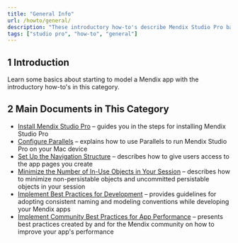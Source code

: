 ```yaml
---
title: "General Info"
url: /howto/general/
description: "These introductory how-to's describe Mendix Studio Pro basics and best practices."
tags: ["studio pro", "how-to", "general"]
---
```


## 1 Introduction

Learn some basics about starting to model a Mendix app with the introductory how-to's in this category.

## 2 Main Documents in This Category

* [Install Mendix Studio Pro](/howto/general/install/) – guides you in the steps for installing Mendix Studio Pro
* [Configure Parallels](/howto/general/using-mendix-studio-pro-on-a-mac/) – explains how to use Parallels to run Mendix Studio Pro on your Mac device 
* [Set Up the Navigation Structure](/howto/general/setting-up-the-navigation-structure/) – describes how to give users access to the app pages you create
* [Minimize the Number of In-Use Objects in Your Session](/howto/general/minimize-number/) – describes how to minimize non-persistable objects and uncommitted persistable objects in your session
* [Implement Best Practices for Development](/howto/general/dev-best-practices/) – provides guidelines for adopting consistent naming and modeling conventions while developing your Mendix apps
* [Implement Community Best Practices for App Performance](/howto/general/community-best-practices-for-app-performance/) – presents best practices created by and for the Mendix community on how to improve your app's performance
